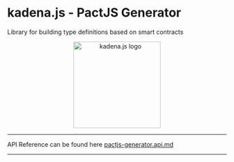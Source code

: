 # kadena.js - PactJS Generator

Library for building type definitions based on smart contracts

<p align="center">
  <picture>
    <source srcset="https://github.com/kadena-community/kadena.js/raw/master/common/images/Kadena.JS_logo-white.png" media="(prefers-color-scheme: dark)"/>
    <img src="https://github.com/kadena-community/kadena.js/raw/master/common/images/Kadena.JS_logo-black.png" width="200" alt="kadena.js logo" />
  </picture>
</p>
<hr>

API Reference can be found here [pactjs-generator.api.md](https://github.com/kadena-community/kadena.js/tree/master/packages/libs/pactjs-generator/etc/pactjs-generator.api.md)
<hr>

